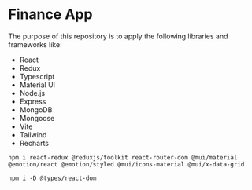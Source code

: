 # Finance App

The purpose of this repository is to apply the following libraries and frameworks like:
- React
- Redux
- Typescript
- Material UI
- Node.js
- Express
- MongoDB
- Mongoose
- Vite
- Tailwind
- Recharts

`npm i react-redux @reduxjs/toolkit react-router-dom @mui/material @emotion/react @emotion/styled @mui/icons-material @mui/x-data-grid`

`npm i -D @types/react-dom`
